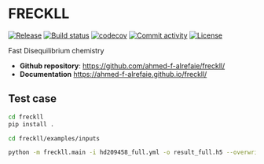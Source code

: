 # FRECKLL

[![Release](https://img.shields.io/github/v/release/ahmed-f-alrefaie/freckll)](https://img.shields.io/github/v/release/ahmed-f-alrefaie/freckll)
[![Build status](https://img.shields.io/github/actions/workflow/status/ahmed-f-alrefaie/freckll/main.yml?branch=main)](https://github.com/ahmed-f-alrefaie/freckll/actions/workflows/main.yml?query=branch%3Amain)
[![codecov](https://codecov.io/gh/ahmed-f-alrefaie/freckll/branch/main/graph/badge.svg)](https://codecov.io/gh/ahmed-f-alrefaie/freckll)
[![Commit activity](https://img.shields.io/github/commit-activity/m/ahmed-f-alrefaie/freckll)](https://img.shields.io/github/commit-activity/m/ahmed-f-alrefaie/freckll)
[![License](https://img.shields.io/github/license/ahmed-f-alrefaie/freckll)](https://img.shields.io/github/license/ahmed-f-alrefaie/freckll)

Fast Disequilibrium chemistry

- **Github repository**: <https://github.com/ahmed-f-alrefaie/freckll/>
- **Documentation** <https://ahmed-f-alrefaie.github.io/freckll/>



## Test case

```bash
cd freckll
pip install .
```

```bash
cd freckll/examples/inputs

python -m freckll.main -i hd209458_full.yml -o result_full.h5 --overwrite --plot
```

